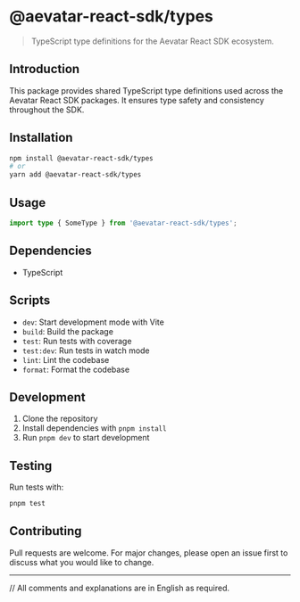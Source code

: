 # @aevatar-react-sdk/types

> TypeScript type definitions for the Aevatar React SDK ecosystem.

## Introduction

This package provides shared TypeScript type definitions used across the Aevatar React SDK packages. It ensures type safety and consistency throughout the SDK.

## Installation

```bash
npm install @aevatar-react-sdk/types
# or
yarn add @aevatar-react-sdk/types
```

## Usage

```ts
import type { SomeType } from '@aevatar-react-sdk/types';
```

## Dependencies
- TypeScript

## Scripts
- `dev`: Start development mode with Vite
- `build`: Build the package
- `test`: Run tests with coverage
- `test:dev`: Run tests in watch mode
- `lint`: Lint the codebase
- `format`: Format the codebase

## Development
1. Clone the repository
2. Install dependencies with `pnpm install`
3. Run `pnpm dev` to start development

## Testing
Run tests with:
```bash
pnpm test
```

## Contributing
Pull requests are welcome. For major changes, please open an issue first to discuss what you would like to change.

---
// All comments and explanations are in English as required.
